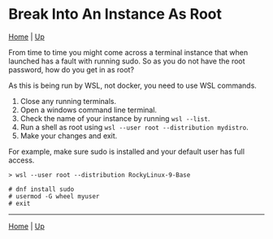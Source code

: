 # Break Into An Instance As Root

[Home](../index) | [Up](wsl-index)

From time to time you might come across a terminal instance that when launched has a fault with running sudo. So as you do not have the root password, how do you get in as root?

As this is being run by WSL, not docker, you need to use WSL commands.

1. Close any running terminals.
1. Open a windows command line terminal.
1. Check the name of your instance by running ``wsl --list``.
1. Run a shell as root using ``wsl --user root --distribution mydistro``.
1. Make your changes and exit.

For example, make sure sudo is installed and your default user has full access.

```
> wsl --user root --distribution RockyLinux-9-Base

# dnf install sudo
# usermod -G wheel myuser
# exit
```

---
[Home](../index) | [Up](wsl-index)
